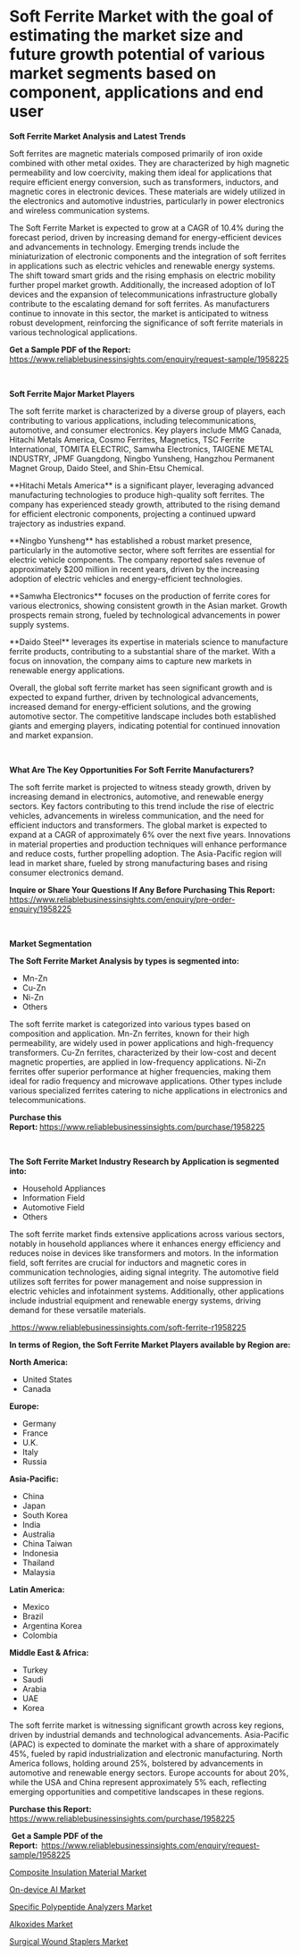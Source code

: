 <p><h1>Soft Ferrite Market with the goal of estimating the market size and future growth potential of various market segments based on component, applications and end user</h1></p><p><strong>Soft Ferrite Market Analysis and Latest Trends</strong></p>
<p><p>Soft ferrites are magnetic materials composed primarily of iron oxide combined with other metal oxides. They are characterized by high magnetic permeability and low coercivity, making them ideal for applications that require efficient energy conversion, such as transformers, inductors, and magnetic cores in electronic devices. These materials are widely utilized in the electronics and automotive industries, particularly in power electronics and wireless communication systems.</p><p>The Soft Ferrite Market is expected to grow at a CAGR of 10.4% during the forecast period, driven by increasing demand for energy-efficient devices and advancements in technology. Emerging trends include the miniaturization of electronic components and the integration of soft ferrites in applications such as electric vehicles and renewable energy systems. The shift toward smart grids and the rising emphasis on electric mobility further propel market growth. Additionally, the increased adoption of IoT devices and the expansion of telecommunications infrastructure globally contribute to the escalating demand for soft ferrites. As manufacturers continue to innovate in this sector, the market is anticipated to witness robust development, reinforcing the significance of soft ferrite materials in various technological applications.</p></p>
<p><strong>Get a Sample PDF of the Report:&nbsp;</strong> <a href="https://www.reliablebusinessinsights.com/enquiry/request-sample/1958225?utm_campaign=1121&utm_medium=2&utm_source=Github&utm_content=ia&utm_term=09112024&utm_id=soft-ferrite">https://www.reliablebusinessinsights.com/enquiry/request-sample/1958225</a></p>
<p>&nbsp;</p>
<p><strong>Soft Ferrite Major Market Players</strong></p>
<p><p>The soft ferrite market is characterized by a diverse group of players, each contributing to various applications, including telecommunications, automotive, and consumer electronics. Key players include MMG Canada, Hitachi Metals America, Cosmo Ferrites, Magnetics, TSC Ferrite International, TOMITA ELECTRIC, Samwha Electronics, TAIGENE METAL INDUSTRY, JPMF Guangdong, Ningbo Yunsheng, Hangzhou Permanent Magnet Group, Daido Steel, and Shin-Etsu Chemical.</p><p>**Hitachi Metals America** is a significant player, leveraging advanced manufacturing technologies to produce high-quality soft ferrites. The company has experienced steady growth, attributed to the rising demand for efficient electronic components, projecting a continued upward trajectory as industries expand.</p><p>**Ningbo Yunsheng** has established a robust market presence, particularly in the automotive sector, where soft ferrites are essential for electric vehicle components. The company reported sales revenue of approximately $200 million in recent years, driven by the increasing adoption of electric vehicles and energy-efficient technologies.</p><p>**Samwha Electronics** focuses on the production of ferrite cores for various electronics, showing consistent growth in the Asian market. Growth prospects remain strong, fueled by technological advancements in power supply systems.</p><p>**Daido Steel** leverages its expertise in materials science to manufacture ferrite products, contributing to a substantial share of the market. With a focus on innovation, the company aims to capture new markets in renewable energy applications.</p><p>Overall, the global soft ferrite market has seen significant growth and is expected to expand further, driven by technological advancements, increased demand for energy-efficient solutions, and the growing automotive sector. The competitive landscape includes both established giants and emerging players, indicating potential for continued innovation and market expansion.</p></p>
<p>&nbsp;</p>
<p><strong>What Are The Key Opportunities For Soft Ferrite Manufacturers?</strong></p>
<p><p>The soft ferrite market is projected to witness steady growth, driven by increasing demand in electronics, automotive, and renewable energy sectors. Key factors contributing to this trend include the rise of electric vehicles, advancements in wireless communication, and the need for efficient inductors and transformers. The global market is expected to expand at a CAGR of approximately 6% over the next five years. Innovations in material properties and production techniques will enhance performance and reduce costs, further propelling adoption. The Asia-Pacific region will lead in market share, fueled by strong manufacturing bases and rising consumer electronics demand.</p></p>
<p><strong>Inquire or Share Your Questions If Any Before Purchasing This Report:</strong> <a href="https://www.reliablebusinessinsights.com/enquiry/pre-order-enquiry/1958225?utm_campaign=1121&utm_medium=2&utm_source=Github&utm_content=ia&utm_term=09112024&utm_id=soft-ferrite">https://www.reliablebusinessinsights.com/enquiry/pre-order-enquiry/1958225</a></p>
<p>&nbsp;</p>
<p><strong>Market Segmentation</strong></p>
<p><strong>The Soft Ferrite Market Analysis by types is segmented into:</strong></p>
<p><ul><li>Mn-Zn</li><li>Cu-Zn</li><li>Ni-Zn</li><li>Others</li></ul></p>
<p><p>The soft ferrite market is categorized into various types based on composition and application. Mn-Zn ferrites, known for their high permeability, are widely used in power applications and high-frequency transformers. Cu-Zn ferrites, characterized by their low-cost and decent magnetic properties, are applied in low-frequency applications. Ni-Zn ferrites offer superior performance at higher frequencies, making them ideal for radio frequency and microwave applications. Other types include various specialized ferrites catering to niche applications in electronics and telecommunications.</p></p>
<p><strong>Purchase this Report:&nbsp;</strong><a href="https://www.reliablebusinessinsights.com/purchase/1958225?utm_campaign=1121&utm_medium=2&utm_source=Github&utm_content=ia&utm_term=09112024&utm_id=soft-ferrite">https://www.reliablebusinessinsights.com/purchase/1958225</a></p>
<p>&nbsp;</p>
<p><strong>The Soft Ferrite Market Industry Research by Application is segmented into:</strong></p>
<p><ul><li>Household Appliances</li><li>Information Field</li><li>Automotive Field</li><li>Others</li></ul></p>
<p><p>The soft ferrite market finds extensive applications across various sectors, notably in household appliances where it enhances energy efficiency and reduces noise in devices like transformers and motors. In the information field, soft ferrites are crucial for inductors and magnetic cores in communication technologies, aiding signal integrity. The automotive field utilizes soft ferrites for power management and noise suppression in electric vehicles and infotainment systems. Additionally, other applications include industrial equipment and renewable energy systems, driving demand for these versatile materials.</p></p>
<p><a href="https://www.reliablebusinessinsights.com/soft-ferrite-r1958225?utm_campaign=1121&utm_medium=2&utm_source=Github&utm_content=ia&utm_term=09112024&utm_id=soft-ferrite">&nbsp;https://www.reliablebusinessinsights.com/soft-ferrite-r1958225</a></p>
<p><strong>In terms of Region, the Soft Ferrite Market Players available by Region are:</strong></p>
<p>
    <p> <strong> North America: </strong>
        <ul>
            <li>United States</li>
            <li>Canada</li>
        </ul>
        </p> 
    <p> <strong> Europe: </strong>
        <ul>
            <li>Germany</li>
            <li>France</li>
            <li>U.K.</li>
            <li>Italy</li>
            <li>Russia</li>
        </ul>
        </p> 
    <p> <strong> Asia-Pacific: </strong>
        <ul>
            <li>China</li>
            <li>Japan</li>
            <li>South Korea</li>
            <li>India</li>
            <li>Australia</li>
            <li>China Taiwan</li>
            <li>Indonesia</li>
            <li>Thailand</li>
            <li>Malaysia</li>
        </ul>
        </p> 
    <p> <strong> Latin America: </strong>
        <ul>
            <li>Mexico</li>
            <li>Brazil</li>
            <li>Argentina Korea</li>
            <li>Colombia</li>
        </ul>
        </p> 
    <p> <strong> Middle East & Africa: </strong>
        <ul>
            <li>Turkey</li>
            <li>Saudi</li>
            <li>Arabia</li>
            <li>UAE</li>
            <li>Korea</li>
        </ul>
    </p>
    </p>
<p><p>The soft ferrite market is witnessing significant growth across key regions, driven by industrial demands and technological advancements. Asia-Pacific (APAC) is expected to dominate the market with a share of approximately 45%, fueled by rapid industrialization and electronic manufacturing. North America follows, holding around 25%, bolstered by advancements in automotive and renewable energy sectors. Europe accounts for about 20%, while the USA and China represent approximately 5% each, reflecting emerging opportunities and competitive landscapes in these regions.</p></p>
<p><strong>Purchase this Report: </strong><a href="https://www.reliablebusinessinsights.com/purchase/1958225?utm_campaign=1121&utm_medium=2&utm_source=Github&utm_content=ia&utm_term=09112024&utm_id=soft-ferrite">https://www.reliablebusinessinsights.com/purchase/1958225</a></p>
<p>&nbsp;<strong>Get a Sample PDF of the Report:&nbsp;&nbsp;</strong><a href="https://www.reliablebusinessinsights.com/enquiry/request-sample/1958225?utm_campaign=1121&utm_medium=2&utm_source=Github&utm_content=ia&utm_term=09112024&utm_id=soft-ferrite">https://www.reliablebusinessinsights.com/enquiry/request-sample/1958225</a></p>
<p><strong></strong></p>
<p><p><a href="https://github.com/fadrijbtavist/Market-Research-Report-List-1/blob/main/composite-insulation-material-market.md?utm_campaign=1121&utm_medium=2&utm_source=Github&utm_content=ia&utm_term=09112024&utm_id=soft-ferrite">Composite Insulation Material Market</a></p><p><a href="https://www.linkedin.com/pulse/future-trends-global-on-device-ai-market-insights-analysis-pxoic?utm_campaign=1121&utm_medium=2&utm_source=Github&utm_content=ia&utm_term=09112024&utm_id=soft-ferrite">On-device AI Market</a></p><p><a href="https://issuu.com/reportprime-2/docs/specific-polypeptide-analyzers-mark_b421e5466d50b1?utm_campaign=1121&utm_medium=2&utm_source=Github&utm_content=ia&utm_term=09112024&utm_id=soft-ferrite">Specific Polypeptide Analyzers Market</a></p><p><a href="https://github.com/avilarotedlowkog/Market-Research-Report-List-1/blob/main/alkoxides-market.md?utm_campaign=1121&utm_medium=2&utm_source=Github&utm_content=ia&utm_term=09112024&utm_id=soft-ferrite">Alkoxides Market</a></p><p><a href="https://issuu.com/reportprime-2/docs/surgical-wound-staplers-market-size_27a182ad18d0ef?utm_campaign=1121&utm_medium=2&utm_source=Github&utm_content=ia&utm_term=09112024&utm_id=soft-ferrite">Surgical Wound Staplers Market</a></p></p>